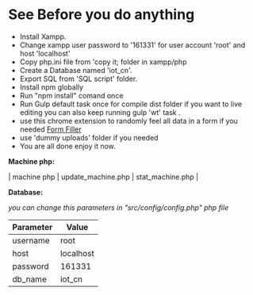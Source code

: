 # See Before you do anything

- Install Xampp.
- Change xampp user password to '161331' for user account 'root' and host 'localhost'
- Copy php.ini file from 'copy it; folder in xampp/php
- Create a Database named 'iot_cn'.
- Export SQL from 'SQL script' folder.
- Install npm globally
- Run "npm install" comand once
- Run Gulp default task once for compile dist folder if you want to live editing you can also keep running gulp 'wt' task .
- use this chrome extension to randomly feel all data in a form if you needed [Form Filler](https://bitbucket.org/princebilly/passport-verification-site/src/master/)
- use 'dummy uploads' folder if you needed
- You are all done enjoy it now.

**Machine php:** 

| machine php | update_machine.php | stat_machine.php |

**Database:**

*you can change this parameters in "src/config/config.php" php file*

| Parameter | Value     |
| --------- | --------- |
| username  | root      |
| host      | localhost |
| password  | 161331    |
| db_name   | iot_cn    |

